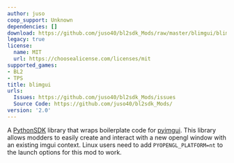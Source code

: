 ```yaml
---
author: juso
coop_support: Unknown
dependencies: []
download: https://github.com/juso40/bl2sdk_Mods/raw/master/blimgui/blimgui.zip
legacy: true
license:
  name: MIT
  url: https://choosealicense.com/licenses/mit
supported_games:
- BL2
- TPS
title: blimgui
urls:
  Issues: https://github.com/juso40/bl2sdk_Mods/issues
  Source Code: https://github.com/juso40/bl2sdk_Mods/
version: '2.0'
---
```

A [PythonSDK](https://github.com/bl-sdk/PythonSDK) library that wraps boilerplate code for [pyimgui](https://github.com/pyimgui/pyimgui).
This library allows modders to easily create and interact with a new opengl window with an existing imgui context.
Linux users need to add `PYOPENGL_PLATFORM=nt` to the launch options for this mod to work.
